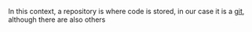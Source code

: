 In this context, a repository is where code is stored, in our case it is a [git](repository), although there are also others